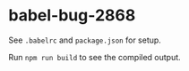 # babel-bug-2868

See `.babelrc` and `package.json` for setup.



Run `npm run build` to see the compiled output.
